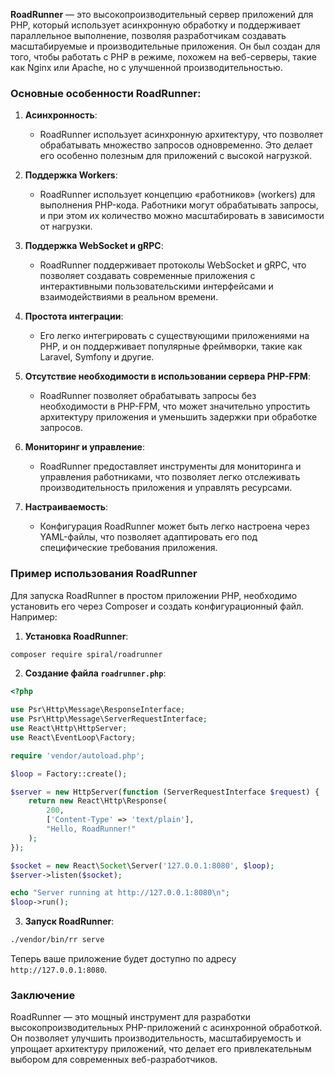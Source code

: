**RoadRunner** — это высокопроизводительный сервер приложений для PHP, который использует асинхронную обработку и поддерживает параллельное выполнение, позволяя разработчикам создавать масштабируемые и производительные приложения. Он был создан для того, чтобы работать с PHP в режиме, похожем на веб-серверы, такие как Nginx или Apache, но с улучшенной производительностью.

### Основные особенности RoadRunner:

1. **Асинхронность**:
   - RoadRunner использует асинхронную архитектуру, что позволяет обрабатывать множество запросов одновременно. Это делает его особенно полезным для приложений с высокой нагрузкой.

2. **Поддержка Workers**:
   - RoadRunner использует концепцию «работников» (workers) для выполнения PHP-кода. Работники могут обрабатывать запросы, и при этом их количество можно масштабировать в зависимости от нагрузки.

3. **Поддержка WebSocket и gRPC**:
   - RoadRunner поддерживает протоколы WebSocket и gRPC, что позволяет создавать современные приложения с интерактивными пользовательскими интерфейсами и взаимодействиями в реальном времени.

4. **Простота интеграции**:
   - Его легко интегрировать с существующими приложениями на PHP, и он поддерживает популярные фреймворки, такие как Laravel, Symfony и другие.

5. **Отсутствие необходимости в использовании сервера PHP-FPM**:
   - RoadRunner позволяет обрабатывать запросы без необходимости в PHP-FPM, что может значительно упростить архитектуру приложения и уменьшить задержки при обработке запросов.

6. **Мониторинг и управление**:
   - RoadRunner предоставляет инструменты для мониторинга и управления работниками, что позволяет легко отслеживать производительность приложения и управлять ресурсами.

7. **Настраиваемость**:
   - Конфигурация RoadRunner может быть легко настроена через YAML-файлы, что позволяет адаптировать его под специфические требования приложения.

### Пример использования RoadRunner

Для запуска RoadRunner в простом приложении PHP, необходимо установить его через Composer и создать конфигурационный файл. Например:

1. **Установка RoadRunner**:

```bash
composer require spiral/roadrunner
```

2. **Создание файла `roadrunner.php`**:

```php
<?php

use Psr\Http\Message\ResponseInterface;
use Psr\Http\Message\ServerRequestInterface;
use React\Http\HttpServer;
use React\EventLoop\Factory;

require 'vendor/autoload.php';

$loop = Factory::create();

$server = new HttpServer(function (ServerRequestInterface $request) {
    return new React\Http\Response(
        200,
        ['Content-Type' => 'text/plain'],
        "Hello, RoadRunner!"
    );
});

$socket = new React\Socket\Server('127.0.0.1:8080', $loop);
$server->listen($socket);

echo "Server running at http://127.0.0.1:8080\n";
$loop->run();
```

3. **Запуск RoadRunner**:

```bash
./vendor/bin/rr serve
```

Теперь ваше приложение будет доступно по адресу `http://127.0.0.1:8080`.

### Заключение

RoadRunner — это мощный инструмент для разработки высокопроизводительных PHP-приложений с асинхронной обработкой. Он позволяет улучшить производительность, масштабируемость и упрощает архитектуру приложений, что делает его привлекательным выбором для современных веб-разработчиков.